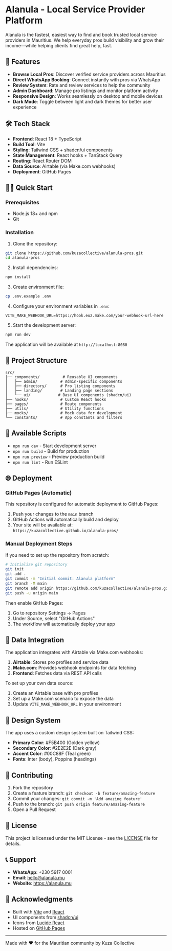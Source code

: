 # Alanula - Local Service Provider Platform

Alanula is the fastest, easiest way to find and book trusted local service providers in Mauritius. We help everyday pros build visibility and grow their income—while helping clients find great help, fast.

## 🚀 Features

- **Browse Local Pros**: Discover verified service providers across Mauritius
- **Direct WhatsApp Booking**: Connect instantly with pros via WhatsApp
- **Review System**: Rate and review services to help the community
- **Admin Dashboard**: Manage pro listings and monitor platform activity
- **Responsive Design**: Works seamlessly on desktop and mobile devices
- **Dark Mode**: Toggle between light and dark themes for better user experience

## 🛠️ Tech Stack

- **Frontend**: React 18 + TypeScript
- **Build Tool**: Vite
- **Styling**: Tailwind CSS + shadcn/ui components
- **State Management**: React hooks + TanStack Query
- **Routing**: React Router DOM
- **Data Source**: Airtable (via Make.com webhooks)
- **Deployment**: GitHub Pages

## 🏃‍♂️ Quick Start

### Prerequisites

- Node.js 18+ and npm
- Git

### Installation

1. Clone the repository:
```bash
git clone https://github.com/kuzacollective/alanula-pros.git
cd alanula-pros
```

2. Install dependencies:
```bash
npm install
```

3. Create environment file:
```bash
cp .env.example .env
```

4. Configure your environment variables in `.env`:
```env
VITE_MAKE_WEBHOOK_URL=https://hook.eu2.make.com/your-webhook-url-here
```

5. Start the development server:
```bash
npm run dev
```

The application will be available at `http://localhost:8080`

## 📁 Project Structure

```
src/
├── components/          # Reusable UI components
│   ├── admin/          # Admin-specific components
│   ├── directory/      # Pro listing components
│   ├── landing/        # Landing page sections
│   └── ui/            # Base UI components (shadcn/ui)
├── hooks/              # Custom React hooks
├── pages/              # Route components
├── utils/              # Utility functions
├── mocks/              # Mock data for development
└── constants/          # App constants and filters
```

## 🔧 Available Scripts

- `npm run dev` - Start development server
- `npm run build` - Build for production
- `npm run preview` - Preview production build
- `npm run lint` - Run ESLint

## 🌐 Deployment

### GitHub Pages (Automatic)

This repository is configured for automatic deployment to GitHub Pages:

1. Push your changes to the `main` branch
2. GitHub Actions will automatically build and deploy
3. Your site will be available at: `https://kuzacollective.github.io/alanula-pros/`

### Manual Deployment Steps

If you need to set up the repository from scratch:

```bash
# Initialize git repository
git init
git add .
git commit -m "Initial commit: Alanula platform"
git branch -M main
git remote add origin https://github.com/kuzacollective/alanula-pros.git
git push -u origin main
```

Then enable GitHub Pages:
1. Go to repository Settings → Pages
2. Under Source, select "GitHub Actions"
3. The workflow will automatically deploy your app

## 🔗 Data Integration

The application integrates with Airtable via Make.com webhooks:

1. **Airtable**: Stores pro profiles and service data
2. **Make.com**: Provides webhook endpoints for data fetching
3. **Frontend**: Fetches data via REST API calls

To set up your own data source:
1. Create an Airtable base with pro profiles
2. Set up a Make.com scenario to expose the data
3. Update `VITE_MAKE_WEBHOOK_URL` in your environment

## 🎨 Design System

The app uses a custom design system built on Tailwind CSS:

- **Primary Color**: #F5B400 (Golden yellow)
- **Secondary Color**: #2E2E2E (Dark gray)
- **Accent Color**: #00C88F (Teal green)
- **Fonts**: Inter (body), Poppins (headings)

## 🤝 Contributing

1. Fork the repository
2. Create a feature branch: `git checkout -b feature/amazing-feature`
3. Commit your changes: `git commit -m 'Add amazing feature'`
4. Push to the branch: `git push origin feature/amazing-feature`
5. Open a Pull Request

## 📄 License

This project is licensed under the MIT License - see the [LICENSE](LICENSE) file for details.

## 📞 Support

- **WhatsApp**: +230 5917 0001
- **Email**: hello@alanula.mu
- **Website**: https://alanula.mu

## 🙏 Acknowledgments

- Built with [Vite](https://vitejs.dev/) and [React](https://reactjs.org/)
- UI components from [shadcn/ui](https://ui.shadcn.com/)
- Icons from [Lucide React](https://lucide.dev/)
- Hosted on [GitHub Pages](https://pages.github.com/)

---

Made with ❤️ for the Mauritian community by Kuza Collective